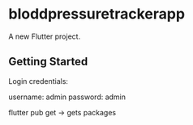 # bloddpressuretrackerapp

A new Flutter project.

## Getting Started

Login credentials:

username: admin
password: admin

flutter pub get -> gets packages 
